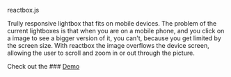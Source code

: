 reactbox.js

Trully responsive lightbox that fits on mobile devices.
The problem of the current lightboxes is that when you are on a mobile phone, and you click on a image to see a bigger version of it, you can't, because you get limited by the screen size.
With reactbox the image overflows the device screen, allowing the user to scroll and zoom in or out through the picture.

Check out the ### [Demo](http://reactbox.herokuapp.com/ "reactbox.js Demo")